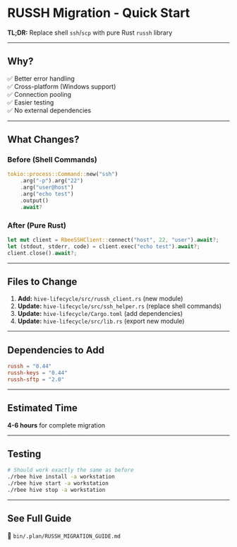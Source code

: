 # RUSSH Migration - Quick Start

**TL;DR:** Replace shell `ssh`/`scp` with pure Rust `russh` library

---

## Why?

✅ Better error handling  
✅ Cross-platform (Windows support)  
✅ Connection pooling  
✅ Easier testing  
✅ No external dependencies  

---

## What Changes?

### Before (Shell Commands)
```rust
tokio::process::Command::new("ssh")
    .arg("-p").arg("22")
    .arg("user@host")
    .arg("echo test")
    .output()
    .await?
```

### After (Pure Rust)
```rust
let mut client = RbeeSSHClient::connect("host", 22, "user").await?;
let (stdout, stderr, code) = client.exec("echo test").await?;
client.close().await?;
```

---

## Files to Change

1. **Add:** `hive-lifecycle/src/russh_client.rs` (new module)
2. **Update:** `hive-lifecycle/src/ssh_helper.rs` (replace shell commands)
3. **Update:** `hive-lifecycle/Cargo.toml` (add dependencies)
4. **Update:** `hive-lifecycle/src/lib.rs` (export new module)

---

## Dependencies to Add

```toml
russh = "0.44"
russh-keys = "0.44"
russh-sftp = "2.0"
```

---

## Estimated Time

**4-6 hours** for complete migration

---

## Testing

```bash
# Should work exactly the same as before
./rbee hive install -a workstation
./rbee hive start -a workstation
./rbee hive stop -a workstation
```

---

## See Full Guide

📄 `bin/.plan/RUSSH_MIGRATION_GUIDE.md`
